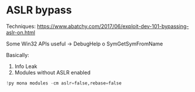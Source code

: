 # ASLR bypass
Techniques: https://www.abatchy.com/2017/06/exploit-dev-101-bypassing-aslr-on.html

Some Win32 APIs useful -> DebugHelp o SymGetSymFromName


Basically:
1. Info Leak
2. Modules without ASLR enabled

  ```py
  !py mona modules -cm aslr=false,rebase=false 
  ```
